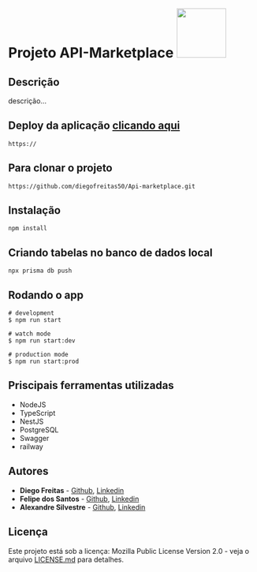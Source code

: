 # Projeto API-Marketplace <img src="https://user-images.githubusercontent.com/95504029/151560441-2e792d97-fd65-462c-8fd7-70f581de5674.gif" width="100">

## Descrição

descrição...

## Deploy da aplicação [clicando aqui](https:/)

```
https://
```

## Para clonar o projeto

```
https://github.com/diegofreitas50/Api-marketplace.git
```

## Instalação

```
npm install
```

## Criando tabelas no banco de dados local

```
npx prisma db push
```

## Rodando o app

```
# development
$ npm run start

# watch mode
$ npm run start:dev

# production mode
$ npm run start:prod
```

## Priscipais ferramentas utilizadas

* NodeJS
* TypeScript
* NestJS
* PostgreSQL
* Swagger
* railway


## Autores

* **Diego Freitas** - [Github](https://github.com/diegofreitas50), [Linkedin](https://www.linkedin.com/in/diegofreitas50/)
* **Felipe dos Santos** - [Github](https://github.com/Felipe360flp), [Linkedin](https://www.linkedin.com/in/felipe-dos-santos-azevedo-57a04b20b/)
* **Alexandre Silvestre** - [Github](https://github.com/AlexandreSilvestre21), [Linkedin](https://www.linkedin.com/in/alexandre-silvestre-129b54228/)


## Licença

Este projeto está sob a licença: Mozilla Public License Version 2.0 - veja o arquivo [LICENSE.md](https://github.com/diegofreitas50/Projeto3-Rick-and-Morty-API-BackEnd/blob/main/LICENSE) para detalhes.
